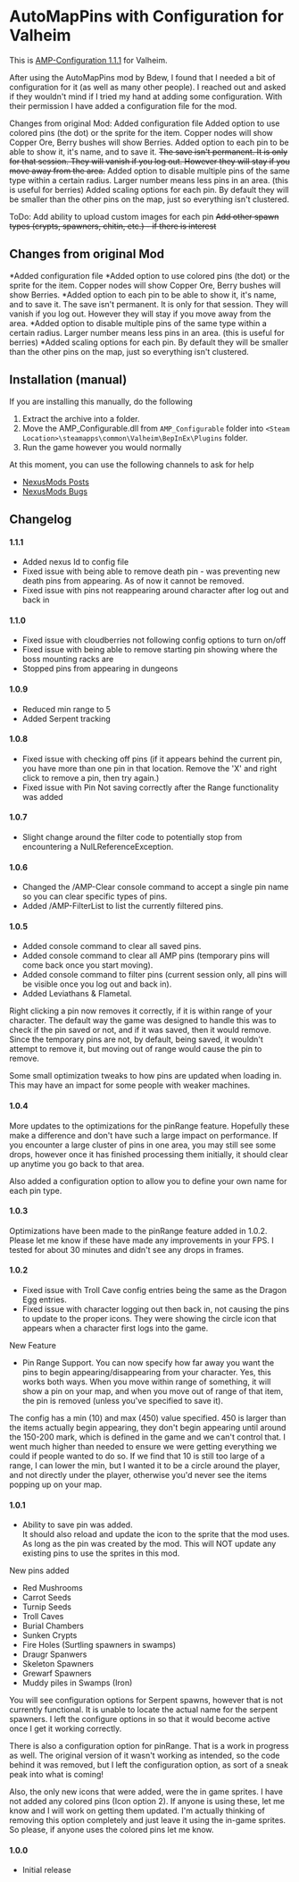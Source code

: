 # AutoMapPins with Configuration for Valheim

This is [AMP-Configuration 1.1.1](https://www.nexusmods.com/valheim/mods/744) for Valheim.

After using the AutoMapPins mod by Bdew, I found that I needed a bit of configuration for it (as well as many other people).  I reached out and asked if they wouldn't mind if I tried my hand at adding some configuration.  With their permission I have added a configuration file for the mod.

Changes from original Mod:
Added configuration file
Added option to use colored pins (the dot) or the sprite for the item. Copper nodes will show Copper Ore, Berry bushes will show Berries.
Added option to each pin to be able to show it, it's name, and to save it.  ~~The save isn't permanent. It is only for that session. They will vanish if you log out. However they will stay if you move away from the area.~~
Added option to disable multiple pins of the same type within a certain radius. Larger number means less pins in an area. (this is useful for berries)
Added scaling options for each pin. By default they will be smaller than the other pins on the map, just so everything isn't clustered.

ToDo:
Add ability to upload custom images for each pin
~~Add other spawn types (crypts, spawners, chitin, etc.) - if there is interest~~

## Changes from original Mod

*Added configuration file
*Added option to use colored pins (the dot) or the sprite for the item. Copper nodes will show Copper Ore, Berry bushes will show Berries.
*Added option to each pin to be able to show it, it's name, and to save it.  The save isn't permanent. It is only for that session. They will vanish if you log out. However they will stay if you move away from the area.
*Added option to disable multiple pins of the same type within a certain radius. Larger number means less pins in an area. (this is useful for berries)
*Added scaling options for each pin. By default they will be smaller than the other pins on the map, just so everything isn't clustered.

## Installation (manual)

If you are installing this manually, do the following

1. Extract the archive into a folder.
2. Move the AMP_Configurable.dll from `AMP_Configurable` folder into `<Steam Location>\steamapps\common\Valheim\BepInEx\Plugins` folder.
3. Run the game however you would normally

At this moment, you can use the following channels to ask for help

* [NexusMods Posts](https://www.nexusmods.com/valheim/mods/744?tab=posts)
* [NexusMods Bugs](https://www.nexusmods.com/valheim/mods/744?tab=bugs) 

## Changelog

#### 1.1.1

* Added nexus Id to config file
* Fixed issue with being able to remove death pin - was preventing new death pins from appearing. As of now it cannot be removed.
* Fixed issue with pins not reappearing around character after log out and back in

#### 1.1.0

* Fixed issue with cloudberries not following config options to turn on/off
* Fixed issue with being able to remove starting pin showing where the boss mounting racks are
* Stopped pins from appearing in dungeons

#### 1.0.9

* Reduced min range to 5
* Added Serpent tracking

#### 1.0.8

* Fixed issue with checking off pins (if it appears behind the current pin, you have more than one pin in that location. Remove the 'X' and right click to remove a pin, then try again.)
* Fixed issue with Pin Not saving correctly after the Range functionality was added

#### 1.0.7

* Slight change around the filter code to potentially stop from encountering a NulLReferenceException.

#### 1.0.6

* Changed the /AMP-Clear console command to accept a single pin name so you can clear specific types of pins.
* Added /AMP-FilterList to list the currently filtered pins.


#### 1.0.5

* Added console command to clear all saved pins.
* Added console command to clear all AMP pins (temporary pins will come back once you start moving).
* Added console command to filter pins (current session only, all pins will be visible once you log out and back in).
* Added Leviathans & Flametal.

Right clicking a pin now removes it correctly, if it is within range of your character.  The default way the game was designed to handle this was to check if the pin saved or not, and if it was saved, then it would remove. Since the temporary pins are not, by default, being saved, it wouldn't attempt to remove it, but moving out of range would cause the pin to remove.

Some small optimization tweaks to how pins are updated when loading in.  This may have an impact for some people with weaker machines.

#### 1.0.4

More updates to the optimizations for the pinRange feature.  Hopefully these make a difference and don't have such a large impact on performance.
If you encounter a large cluster of pins in one area, you may still see some drops, however once it has finished processing them initially, it should clear up anytime you go back to that area.

Also added a configuration option to allow you to define your own name for each pin type.

#### 1.0.3

Optimizations have been made to the pinRange feature added in 1.0.2. Please let me know if these have made any improvements in your FPS. I tested for about 30 minutes and didn't see any drops in frames.

#### 1.0.2

* Fixed issue with Troll Cave config entries being the same as the Dragon Egg entries.
* Fixed issue with character logging out then back in, not causing the pins to update to the proper icons.  They were showing the circle icon that appears when a character first logs into the game.

New Feature

* Pin Range Support. You can now specify how far away you want the pins to begin appearing/disappearing from your character.  Yes, this works both ways.  When you move within range of something, it will show a pin on your map, and when you move out of range of that item, the pin is removed (unless you've specified to save it).

The config has a min (10) and max (450) value specified.  450 is larger than the items actually begin appearing, they don't begin appearing until around the 150-200 mark, which is defined in the game and we can't control that. I went much higher than needed to ensure we were getting everything we could if people wanted to do so. If we find that 10 is still too large of a range, I can lower the min, but I wanted it to be a circle around the player, and not directly under the player, otherwise you'd never see the items popping up on your map.


#### 1.0.1

* Ability to save pin was added.  
It should also reload and update the icon to the sprite that the mod uses.  As long as the pin was created by the mod. This will NOT update any existing pins to use the sprites in this mod.

New pins added

* Red Mushrooms
* Carrot Seeds
* Turnip Seeds
* Troll Caves
* Burial Chambers
* Sunken Crypts
* Fire Holes (Surtling spawners in swamps)
* Draugr Spanwers
* Skeleton Spawners
* Grewarf Spawners
* Muddy piles in Swamps (Iron)

You will see configuration options for Serpent spawns, however that is not currently functional. It is unable to locate the actual name for the serpent spawners.  I left the configure options in so that it would become active once I get it working correctly. 

There is also a configuration option for pinRange.  That is a work in progress as well.  The original version of it wasn't working as intended, so the code behind it was removed, but I left the configuration option, as sort of a sneak peak into what is coming!

Also, the only new icons that were added, were the in game sprites.  I have not added any colored pins (Icon option 2). If anyone is using these, let me know and I will work on getting them updated. 
I'm actually thinking of removing this option completely and just leave it using the in-game sprites. So please, if anyone uses the colored pins let me know.

#### 1.0.0

* Initial release